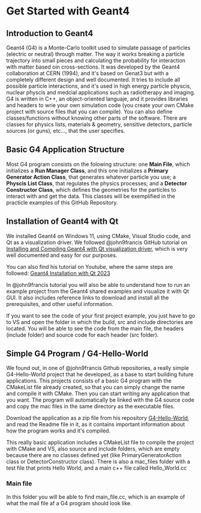 # Get Started with Geant4

## Introduction to Geant4

Geant4 (G4) is a Monte-Carlo toolkit used to simulate passage of particles (electric or neutral) through matter. The way it works breaking a particle trajectory into small pieces and calculating the probability for interaction with matter based oin cross-sections. It was developed by the Geant4 collaboration at CERN (1994), and it's based on Genat3 but with a completely different design and well documented. It tries to include all possible particle interactions, and it's used in high energy particle physcis, nuclear physcis and medcial applications such as radiotherapy and imaging. G4 is written in C++, an object-oriented languaje, and it provides libraries and headers to wrie your own simulation code (you create your own CMake project with source files that you can compile). You can also define classes/functions without knowing other parts of the software. There are classes for physics lists, materials & geometry, sensitive detectors, particle sources (or guns), etc..., that the user specifies.

## Basic G4 Application Structure

Most G4 program consists on the folowing structure: one **Main File**, which initializes a **Run Manager Class**, and this one initializes a **Primary Generator Action Class**, that generates whatever particle you use; a **Physcis List Class**, that regulates the physics processes; and a **Detector Constructor Class**, which defines the geometries for the particles to interact with and get the data. This classes will be exemplified in the practicle examples of this GitHub Repository.

## Installation of Geant4 with Qt

We installed Geant4 on Windows 11, using CMake, Visual Studio code, and Qt as a visualization driver. We followed @john9francis GitHub tutorial on [Installing and Compiling Geant4 with Qt visualization driver](https://github.com/john9francis/radiation-modeling/blob/main/g4-install-instructions-qt.md), which is very well documented and easy for our purposes.

You can also find his tutorial on Youtube, where the same steps are followed: [Geant4 Installation with Qt 2023](https://youtu.be/rtCsfDD45Bc)

In @john9francis tutorial you will also be able to understand how to run an example project from the Geant4 shared examples and visualize it with Qt GUI. It also includes reference links to download and install all the prerequisites, and other useful information.

If you want to see the code of your first project example, you just have to go to VS and open the folder in which the build, src and include directories are located. You will be able to see the code from the main file, the headers (include folder) and source code for each header (src folder).

## Simple G4 Program / G4-Hello-World

We found out, in one of @john9francis Github repositories, a really simple G4-Hello-World project that he developed, as a base to start building future applications. This projects consists of a basic G4 program with the CMakeList file already created, so that you can simply change the name and compile it with CMake. Then you can start writing any application that you want. The program will automatically be linked with the G4 source code and copy the mac files in the same directory as the executable files.

Download the application as a zip file from his repository [G4-Hello-World](https://github.com/john9francis/G4-Hello-World), and read the Readme file in it, as it contains important information about how the program works and it's compiled.

This really basic application includes a CMakeList file to compile the project with CMake and VS, also source and include folders, which are empty because there are no classes defined yet (like PrimaryGeneratorAction class or DetectorConstructor class). There is also a mac_files folder with a test file that prints Hello World, and a main c++ file called Hello_World.cc

### Main file

In this folder you will be able to find main_file.cc, which is an example of what the mail file af a G4 program should look like.
